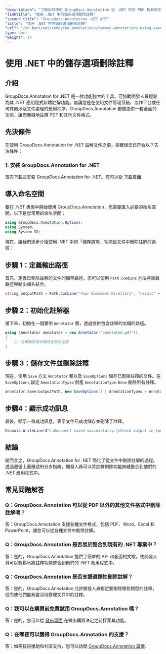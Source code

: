 ```yaml
---
"description": "了解如何使用 GroupDocs.Annotation 從 .NET 中的 PDF 和其他文件中刪除註解。包含程式碼範例的分步指南。"
"linktitle": "使用 .NET 中的儲存選項刪除註釋"
"second_title": "GroupDocs.Annotation .NET API"
"title": "使用 .NET 中的儲存選項刪除註釋"
"url": "/zh-hant/net/removing-annotations/remove-annotations-using-save-options/"
type: docs
"weight": 14
---
```


# 使用 .NET 中的儲存選項刪除註釋

## 介紹

GroupDocs.Annotation for .NET 是一款功能強大的工具，可協助開發人員輕鬆為其 .NET 應用程式新增註解功能。無論您是在使用文件管理系統、協作平台或任何其他涉及文件處理的應用程序，GroupDocs.Annotation 都能提供一套全面的功能，讓您無縫地註釋 PDF 和其他文件格式。

## 先決條件

在使用 GroupDocs.Annotation for .NET 註解文件之前，請確保您已符合以下先決條件：

### 1. 安裝 GroupDocs.Annotation for .NET

首先下載並安裝 GroupDocs.Annotation for .NET。您可以從 [下載頁面](https://releases。groupdocs.com/annotation/net/).

## 導入命名空間

要在 .NET 專案中開始使用 GroupDocs.Annotation，您需要匯入必要的命名空間。以下是您常用的命名空間：

```csharp
using GroupDocs.Annotation.Options;
using System;
using System.IO;
```


現在，讓我們逐步介紹使用 .NET 中的「儲存選項」功能從文件中刪除註解的過程：

## 步驟 1：定義輸出路徑

首先，定義已刪除註解的文件的儲存路徑。您可以使用 `Path.Combine` 方法將目錄路徑與輸出檔名結合。

```csharp
string outputPath = Path.Combine("Your Document Directory", "result" + Path.GetExtension("input.pdf"));
```

## 步驟 2：初始化註解器

接下來，初始化一個實例 `Annotator` 類，透過提供包含註釋的文檔的路徑。

```csharp
using (Annotator annotator = new Annotator("annotated.pdf"))
{
    // 註釋刪除程式碼將會放在這裡
}
```

## 步驟 3：儲存文件並刪除註釋

現在，使用 `Save` 方法 `Annotator` 類以及 `SaveOptions` 儲存已刪除註釋的文件。在 `SaveOptions`,設定 `AnnotationTypes` 財產 `AnnotationType.None` 刪除所有註釋。

```csharp
annotator.Save(outputPath, new SaveOptions() { AnnotationTypes = AnnotationType.None });
```

## 步驟4：顯示成功訊息

最後，顯示一條成功訊息，表示文件已成功儲存並刪除了註釋。

```csharp
Console.WriteLine($"\nDocument saved successfully.\nCheck output in {outputPath}.");
```

## 結論

總而言之，GroupDocs.Annotation for .NET 簡化了從文件中刪除註解的過程。透過遵循上面概述的分步指南，開發人員可以將註釋刪除功能無縫整合到他們的 .NET 應用程式中。

## 常見問題解答

### Q：GroupDocs.Annotation 可以從 PDF 以外的其他文件格式中刪除註解嗎？

答：GroupDocs.Annotation 支援各種文件格式，包括 PDF、Word、Excel 和 PowerPoint，讓您可以從各種文件中刪除註解。

### Q：GroupDocs.Annotation 是否易於整合到現有的 .NET 專案中？

答：是的，GroupDocs.Annotation 提供了簡單的 API 和全面的文檔，使開發人員可以輕鬆地將註釋功能整合到他們的 .NET 應用程式中。

### Q：GroupDocs.Annotation 是否支援選擇性刪除註解？

答：是的，GroupDocs.Annotation 允許開發人員指定要刪除哪些類型的註釋，從而使他們能夠靈活地管理文件中的註釋。

### Q：我可以在購買前免費試用 GroupDocs.Annotation 嗎？

答：是的，您可以從 [發布頁面](https://releases.groupdocs.com/) 在做出購買決定之前探索其功能。

### Q：在哪裡可以獲得 GroupDocs.Annotation 的支援？

答：如需技術援助和社區支持，您可以訪問 [GroupDocs.Annotation 論壇](https://forum。groupdocs.com/c/annotation/10).